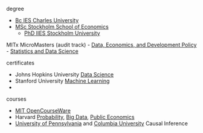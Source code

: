 degree
- [Bc IES Charles University](https://ies.fsv.cuni.cz/en/institute/about-us/my-url)
- [MSc Stockholm School of Economics](https://www.hhs.se/en/education/msc/mecon/)
    - [PhD IIES Stockholm University](https://www.su.se/institute-for-international-economic-studies/)

MITx MicroMasters (audit track)
    - [Data, Economics, and Development Policy](https://micromasters.mit.edu/dedp/)
    - [Statistics and Data Science](https://micromasters.mit.edu/ds/)

certificates
- Johns Hopkins University [Data Science](https://coursera.org/share/e7b63d98d00917a1cb08d621e6447881)
- Stanford University [Machine Learning](https://www.coursera.org/account/accomplishments/specialization/T3Y6ZZBX5LHU?utm_source=link&utm_medium=certificate&utm_content=cert_image&utm_campaign=sharing_cta&utm_product=s12n)
- 
courses
- [MIT OpenCourseWare](https://ocw.mit.edu/search/)
- Harvard [Probability](https://projects.iq.harvard.edu/stat110/home), [Big Data](https://opportunityinsights.org/course/), [Public Economics](https://rajchetty.com/research/public-economics-lectures-2nd-year-ph-d-course/)
- [University of Pennsylvania](https://coursera.org/share/b7ff2f515ab40d5f9f9ec54819c04de2) and [Columbia University](https://www.coursera.org/account/accomplishments/verify/SV2NYCC322FZ?utm_source=link&utm_medium=certificate&utm_content=cert_image&utm_campaign=sharing_cta&utm_product=course) Causal Inference
    

